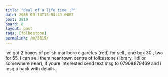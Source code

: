 ```yaml
---
title: "deal of a life time ;P"
date: 2005-08-18T13:54:43.000Z
post: 3819
board: 8
layout: post
tags: [folkestone]
permalink: /m/3819/
---
```

ive got 2 boxes of polish marlboro cigaretes (red) for sell , one box 30 , two for 55, i can sell them near town centre of folkestone (library, lidl or somewhere near), if youre interested send text msg to 07908879469 and i msg u back with details

